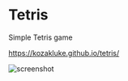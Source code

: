 # Tetris
Simple Tetris game

https://kozakluke.github.io/tetris/

![screenshot](https://cloud.githubusercontent.com/assets/3715762/21991332/760a4108-dc12-11e6-8b1e-fbfd5e9db363.png)
